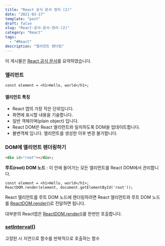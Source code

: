 ```yaml
---
title: "React 공식 문서 정리 (2)"
date: "2021-03-17"
template: "post"
draft: false
slug: "React-공식-문서-정리-(2)"
category: "React"
tags:
  - "#React"
description: "엘리먼트 렌더링"
---
```


이 게시물은 [React 공식 문서](https://ko.reactjs.org/docs/rendering-elements.html)를 요약하였습니다.

### 엘리먼트
```JSX
const element = <h1>Hello, world</h1>;
```
#### 엘리먼트 특징
+ React 앱의 가장 작은 단위입니다.
+ 화면에 표시할 내용을 기술합니다.
+ 일반 객체이며(plain object) 입니다.
+ React DOM은 React 엘리먼트와 일치하도록 DOM을 업데이트합니다.
+ 불변객체 입니다. 엘리먼트를 생성한 이후 변경 불가합니다.

### DOM에 엘리먼트 렌더링하기

```HTML
<div id="root"></div>;
```
<b>루트(root) DOM 노드</b> : 이 안에 들어가는 모든 엘리먼트를 React DOM에서 관리합니다.

```JSX
const element = <h1>Hello, world</h1>;
ReactDOM.render(element, document.getElementById('root'));
```
React 엘리먼트를 루트 DOM 노드에 렌더링하려면 React 엘리먼트와 루트 DOM 노드를 [ReactDOM.render()](https://ko.reactjs.org/docs/react-dom.html#render)로 전달하면 됩니다.

대부분의 React앱은 [ReactDOM.render()](https://ko.reactjs.org/docs/react-dom.html#render)를 한번만 호출합니다.

### [setInterval()](https://developer.mozilla.org/en-US/docs/Web/API/WindowOrWorkerGlobalScope/setInterval)

고정된 시 지연으로 함수를 반복적으로 호출하는 함수